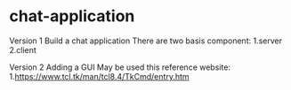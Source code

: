 # chat-application

Version 1
Build a chat application 
There are two basis component:
  1.server
  2.client

Version 2
Adding a GUI
May be used this reference website:
1.https://www.tcl.tk/man/tcl8.4/TkCmd/entry.htm



